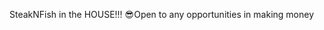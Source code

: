 SteakNFish in the HOUSE!!!
😎Open to any opportunities in making money

<!---
SteakNFish/SteakNFish is a ✨ special ✨ repository because its `README.md` (this file) appears on your GitHub profile.
You can click the Preview link to take a look at your changes.
--->
